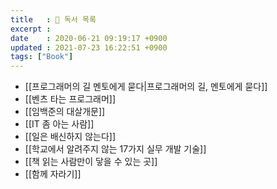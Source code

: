 ```yaml
---
title   : 📖 독서 목록
excerpt : 
date    : 2020-06-21 09:19:17 +0900
updated : 2021-07-23 16:22:51 +0900
tags: ["Book"]
---
```

- [[프로그래머의 길 멘토에게 묻다|프로그래머의 길, 멘토에게 묻다]] 
- [[벤츠 타는 프로그래머]]
- [[임백준의 대살개문]]
- [[IT 좀 아는 사람]]
- [[일은 배신하지 않는다]]
- [[학교에서 알려주지 않는 17가지 실무 개발 기술]]
- [[책 읽는 사람만이 닿을 수 있는 곳]]
- [[함께 자라기]]
